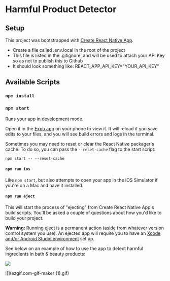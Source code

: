# Harmful Product Detector
## Setup

This project was bootstrapped with [Create React Native App](https://github.com/react-community/create-react-native-app).

* Create a file called .env.local in the root of the project
* This file is listed in the .gitignore, and will be used to attach your API Key so as not to publish this to Github
* It should look something like:
REACT_APP_API_KEY="YOUR_API_KEY"

## Available Scripts

### `npm install`

### `npm start`

Runs your app in development mode.

Open it in the [Expo app](https://expo.io) on your phone to view it. It will reload if you save edits to your files, and you will see build errors and logs in the terminal.

Sometimes you may need to reset or clear the React Native packager's cache. To do so, you can pass the `--reset-cache` flag to the start script:

`npm start -- --reset-cache`

#### `npm run ios`

Like `npm start`, but also attempts to open your app in the iOS Simulator if you're on a Mac and have it installed.

#### `npm run eject`

This will start the process of "ejecting" from Create React Native App's build scripts. You'll be asked a couple of questions about how you'd like to build your project.

**Warning:** Running eject is a permanent action (aside from whatever version control system you use). An ejected app will require you to have an [Xcode and/or Android Studio environment](https://facebook.github.io/react-native/docs/getting-started.html) set up.

See below on an example of how to use the app to detect harmful ingredients in bath & beauty products:

![](ezgif.com-gif-maker.gif)

![](ezgif.com-gif-maker (1).gif)

